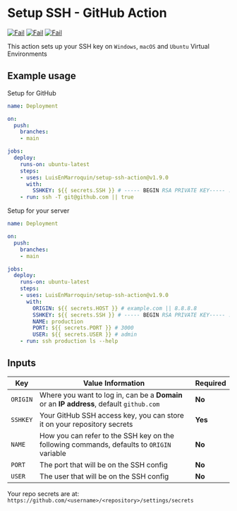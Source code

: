 # Setup SSH - GitHub Action

[![Fail](https://github.com/LuisEnMarroquin/setup-ssh-action/actions/workflows/windows.yml/badge.svg)](https://github.com/LuisEnMarroquin)
[![Fail](https://github.com/LuisEnMarroquin/setup-ssh-action/actions/workflows/macos.yml/badge.svg)](https://github.com/LuisEnMarroquin)
[![Fail](https://github.com/LuisEnMarroquin/setup-ssh-action/actions/workflows/ubuntu.yml/badge.svg)](https://github.com/LuisEnMarroquin)

This action sets up your SSH key on `Windows`, `macOS` and `Ubuntu` Virtual Environments

## Example usage

Setup for GitHub

```yml
name: Deployment

on:
  push:
    branches:
    - main

jobs:
  deploy:
    runs-on: ubuntu-latest
    steps:
    - uses: LuisEnMarroquin/setup-ssh-action@v1.9.0
      with:
        SSHKEY: ${{ secrets.SSH }} # ----- BEGIN RSA PRIVATE KEY----- ...
    - run: ssh -T git@github.com || true
```

Setup for your server

```yml
name: Deployment

on:
  push:
    branches:
    - main

jobs:
  deploy:
    runs-on: ubuntu-latest
    steps:
    - uses: LuisEnMarroquin/setup-ssh-action@v1.9.0
      with:
        ORIGIN: ${{ secrets.HOST }} # example.com || 8.8.8.8
        SSHKEY: ${{ secrets.SSH }} # ----- BEGIN RSA PRIVATE KEY----- ...
        NAME: production
        PORT: ${{ secrets.PORT }} # 3000
        USER: ${{ secrets.USER }} # admin
    - run: ssh production ls --help
```

## Inputs

| Key      | Value Information                                                                         | Required |
| -------- | ----------------------------------------------------------------------------------------- | -------- |
| `ORIGIN` | Where you want to log in, can be a **Domain** or an **IP address**, default `github.com`  | **No**   |
| `SSHKEY` | Your GitHub SSH access key, you can store it on your repository secrets                   | **Yes**  |
| `NAME`   | How you can refer to the SSH key on the following commands, defaults to `ORIGIN` variable | **No**   |
| `PORT`   | The port that will be on the SSH config                                                   | **No**   |
| `USER`   | The user that will be on the SSH config                                                   | **No**   |

Your repo secrets are at: `https://github.com/<username>/<repository>/settings/secrets`

